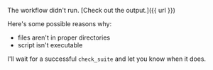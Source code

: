 The workflow didn't run. [Check out the output.]({{ url }})

Here's some possible reasons why:
- files aren't in proper directories
- script isn't executable

I'll wait for a successful `check_suite` and let you know when it does.